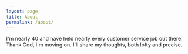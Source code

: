 ```yaml
---
layout: page
title: About
permalink: /about/
---
```


<p>I'm nearly 40 and have held nearly every customer service job out there. Thank God, I'm moving on. I'll share my thoughts, both lofty and precise.</p>
